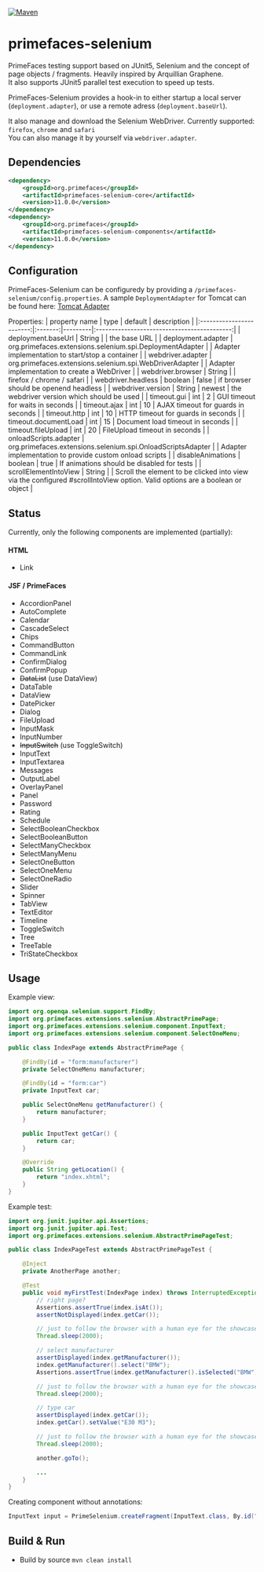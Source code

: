 [![Maven](https://img.shields.io/maven-central/v/org.primefaces/primefaces.svg)](https://repo.maven.apache.org/maven2/org/primefaces/primefaces-selenium/)

# primefaces-selenium

PrimeFaces testing support based on JUnit5, Selenium and the concept of page objects / fragments. Heavily inspired by Arquillian Graphene.  
It also supports JUnit5 parallel test execution to speed up tests.

PrimeFaces-Selenium provides a hook-in to either startup a local server (`deployment.adapter`),
or use a remote adress (`deployment.baseUrl`).

It also manage and download the Selenium WebDriver. Currently supported: `firefox`, `chrome` and `safari`  
You can also manage it by yourself via `webdriver.adapter`.

## Dependencies

```xml
<dependency>
    <groupId>org.primefaces</groupId>
    <artifactId>primefaces-selenium-core</artifactId>
    <version>11.0.0</version>
</dependency>
<dependency>
    <groupId>org.primefaces</groupId>
    <artifactId>primefaces-selenium-components</artifactId>
    <version>11.0.0</version>
</dependency>
```

## Configuration

PrimeFaces-Selenium can be configuredy by providing a `/primefaces-selenium/config.properties`.
A sample `DeploymentAdapter` for Tomcat can be found here: [Tomcat Adapter](https://github.com/primefaces/primefaces/blob/master/primefaces-integration-tests/src/test/java/org/primefaces/integrationtests/TomcatDeploymentAdapter.java)

Properties:
|       property name      |   type  | default |                 description                 |
|:------------------------:|:-------:|---------|:-------------------------------------------:|
|   deployment.baseUrl     | String  |         | the base URL                                |
|   deployment.adapter     | org.primefaces.extensions.selenium.spi.DeploymentAdapter |      | Adapter implementation to start/stop a container |
|    webdriver.adapter     | org.primefaces.extensions.selenium.spi.WebDriverAdapter  |      | Adapter implementation to create a WebDriver  |
|    webdriver.browser     | String  |         |       firefox / chrome / safari             |
|   webdriver.headless     | boolean | false   |    if browser should be openend headless    |
|   webdriver.version      | String  | newest  |  the webdriver version which should be used |
|       timeout.gui        |   int   | 2       |       GUI timeout for waits in seconds      |
|       timeout.ajax       |   int   | 10      |      AJAX timeout for guards in seconds     |
|       timeout.http       |   int   | 10      |      HTTP timeout for guards in seconds     |
|   timeout.documentLoad   |   int   | 15      |       Document load timeout in seconds      |
|    timeout.fileUpload    |   int   | 20      |         FileUpload timeout in seconds       |
|   onloadScripts.adapter  | org.primefaces.extensions.selenium.spi.OnloadScriptsAdapter | | Adapter implementation to provide custom onload scripts  |
|    disableAnimations     | boolean | true    | If animations should be disabled for tests  |
|  scrollElementIntoView   | String  |         | Scroll the element to be clicked into view via the configured #scrollIntoView option. Valid options are a boolean or object |

## Status

Currently, only the following components are implemented (partially):

#### HTML

- Link

#### JSF / PrimeFaces

- AccordionPanel
- AutoComplete
- Calendar
- CascadeSelect
- Chips
- CommandButton
- CommandLink
- ConfirmDialog
- ConfirmPopup
- ~~DataList~~ (use DataView)
- DataTable
- DataView
- DatePicker
- Dialog
- FileUpload
- InputMask
- InputNumber
- ~~InputSwitch~~ (use ToggleSwitch)
- InputText
- InputTextarea
- Messages
- OutputLabel
- OverlayPanel
- Panel
- Password
- Rating
- Schedule
- SelectBooleanCheckbox
- SelectBooleanButton
- SelectManyCheckbox
- SelectManyMenu
- SelectOneButton
- SelectOneMenu
- SelectOneRadio
- Slider
- Spinner
- TabView
- TextEditor
- Timeline
- ToggleSwitch
- Tree
- TreeTable
- TriStateCheckbox

## Usage

Example view:

```java
import org.openqa.selenium.support.FindBy;
import org.primefaces.extensions.selenium.AbstractPrimePage;
import org.primefaces.extensions.selenium.component.InputText;
import org.primefaces.extensions.selenium.component.SelectOneMenu;

public class IndexPage extends AbstractPrimePage {

    @FindBy(id = "form:manufacturer")
    private SelectOneMenu manufacturer;

    @FindBy(id = "form:car")
    private InputText car;

    public SelectOneMenu getManufacturer() {
        return manufacturer;
    }

    public InputText getCar() {
        return car;
    }

    @Override
    public String getLocation() {
        return "index.xhtml";
    }
}
```

Example test:

```java
import org.junit.jupiter.api.Assertions;
import org.junit.jupiter.api.Test;
import org.primefaces.extensions.selenium.AbstractPrimePageTest;

public class IndexPageTest extends AbstractPrimePageTest {

    @Inject
    private AnotherPage another;

    @Test
    public void myFirstTest(IndexPage index) throws InterruptedException {
        // right page?
        Assertions.assertTrue(index.isAt());
        assertNotDisplayed(index.getCar());

        // just to follow the browser with a human eye for the showcase :D - not need in your real tests
        Thread.sleep(2000);

        // select manufacturer
        assertDisplayed(index.getManufacturer());
        index.getManufacturer().select("BMW");
        Assertions.assertTrue(index.getManufacturer().isSelected("BMW"));

        // just to follow the browser with a human eye for the showcase :D - not need in your real tests
        Thread.sleep(2000);

        // type car
        assertDisplayed(index.getCar());
        index.getCar().setValue("E30 M3");

        // just to follow the browser with a human eye for the showcase :D - not need in your real tests
        Thread.sleep(2000);

        another.goTo();

        ...
    }
}
```

Creating component without annotations:

```java
InputText input = PrimeSelenium.createFragment(InputText.class, By.id("test"));
```

## Build & Run

- Build by source `mvn clean install`
